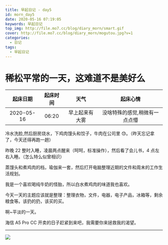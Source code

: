 ```yaml
---
title: 早起日记 - day5
id: morn_day5
date: 2020-05-16 07:19:05
keywords: 早起日记
top_img: http://file.mo7.cc/blog/diary_morn/smart.gif
cover: http://file.mo7.cc/blog/diary_morn/mogutou.jpg?v=1
categories:
  - 日记
tags:
  - 早起日记
---
```


# 稀松平常的一天，这难道不是美好么

|  起床日期  | 起床时间 |      天气      |           起床心情            |
| :--------: | :------: | :------------: | :---------------------------: |
| 2020-05-16 |  06:20   | 早上起来有大雾 | 没啥特殊的感觉,稍微有一点点懵 |

冷水洗脸,然后厨房烧水，下鸡肉馒头和饺子，牛肉在公司里 😓。（昨天忘记拿了，今天还得再跑一趟）

昨晚 22 整时入睡，凌晨两点醒来（呵呵，标准操作），然后看了会儿书，4 点左右入睡。（怎么特么似曾相识）

蒸馒头和煮鸡肉的档，瑜伽来一套，然后打开电脑整理近期的文件和周末的工作生活规划。

我是一个喜欢喝纯牛奶的怪胎，所以白水煮鸡肉的味道我也喜欢。

今天一天的主题应该就是整理：整理衣物，文件，电器，电子产品，冰箱等，剩余粮食等。该扔的扔，该买的买。

啊~平淡的一天。

海信 A5 Pro CC 开卖的日子赶紧到来吧，我需要你来拯救我的渴望。

---

<style>
#nav.post-bg {
  background-size: 120px;
  background-repeat:repeat;
  background-position: top left;
}
</style>

<img class="none" src="http://file.mo7.cc/blog/diary_morn/mogutou.jpg" />
